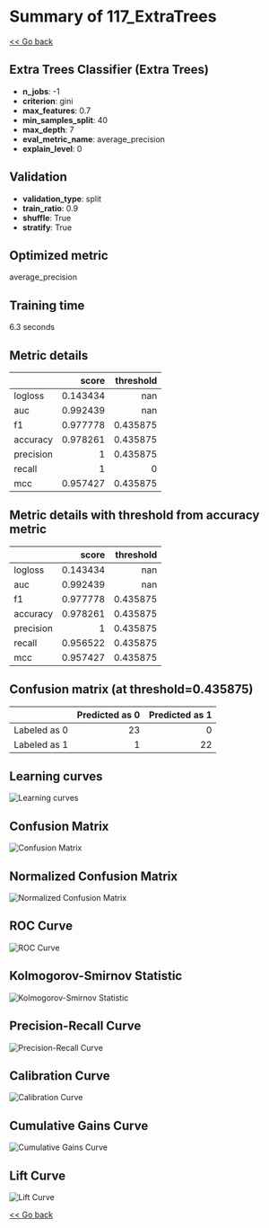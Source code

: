 # Summary of 117_ExtraTrees

[<< Go back](../README.md)


## Extra Trees Classifier (Extra Trees)
- **n_jobs**: -1
- **criterion**: gini
- **max_features**: 0.7
- **min_samples_split**: 40
- **max_depth**: 7
- **eval_metric_name**: average_precision
- **explain_level**: 0

## Validation
 - **validation_type**: split
 - **train_ratio**: 0.9
 - **shuffle**: True
 - **stratify**: True

## Optimized metric
average_precision

## Training time

6.3 seconds

## Metric details
|           |    score |   threshold |
|:----------|---------:|------------:|
| logloss   | 0.143434 |  nan        |
| auc       | 0.992439 |  nan        |
| f1        | 0.977778 |    0.435875 |
| accuracy  | 0.978261 |    0.435875 |
| precision | 1        |    0.435875 |
| recall    | 1        |    0        |
| mcc       | 0.957427 |    0.435875 |


## Metric details with threshold from accuracy metric
|           |    score |   threshold |
|:----------|---------:|------------:|
| logloss   | 0.143434 |  nan        |
| auc       | 0.992439 |  nan        |
| f1        | 0.977778 |    0.435875 |
| accuracy  | 0.978261 |    0.435875 |
| precision | 1        |    0.435875 |
| recall    | 0.956522 |    0.435875 |
| mcc       | 0.957427 |    0.435875 |


## Confusion matrix (at threshold=0.435875)
|              |   Predicted as 0 |   Predicted as 1 |
|:-------------|-----------------:|-----------------:|
| Labeled as 0 |               23 |                0 |
| Labeled as 1 |                1 |               22 |

## Learning curves
![Learning curves](learning_curves.png)
## Confusion Matrix

![Confusion Matrix](confusion_matrix.png)


## Normalized Confusion Matrix

![Normalized Confusion Matrix](confusion_matrix_normalized.png)


## ROC Curve

![ROC Curve](roc_curve.png)


## Kolmogorov-Smirnov Statistic

![Kolmogorov-Smirnov Statistic](ks_statistic.png)


## Precision-Recall Curve

![Precision-Recall Curve](precision_recall_curve.png)


## Calibration Curve

![Calibration Curve](calibration_curve_curve.png)


## Cumulative Gains Curve

![Cumulative Gains Curve](cumulative_gains_curve.png)


## Lift Curve

![Lift Curve](lift_curve.png)



[<< Go back](../README.md)
